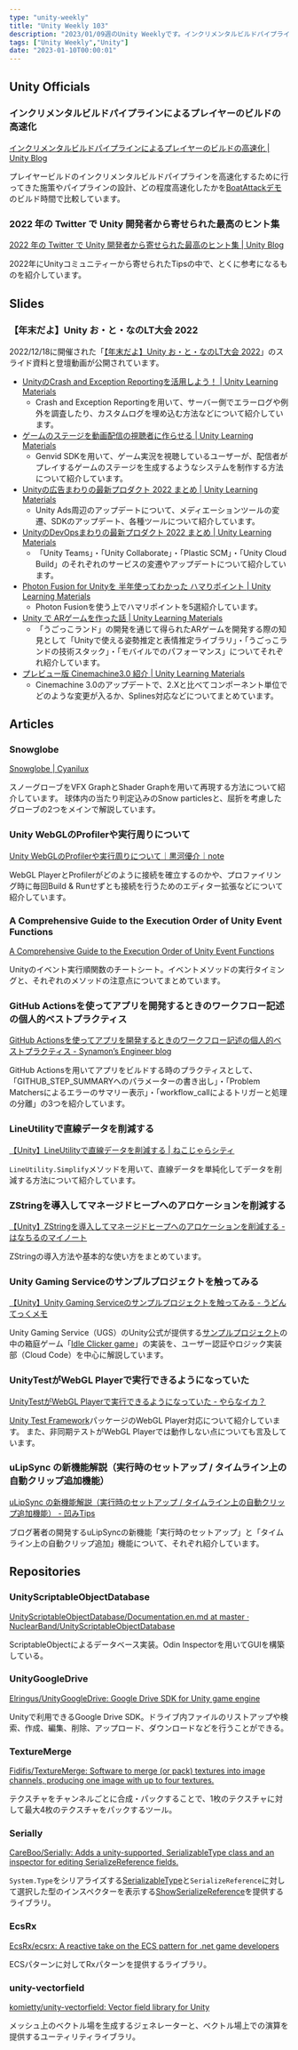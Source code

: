 ```yaml
---
type: "unity-weekly"
title: "Unity Weekly 103"
description: "2023/01/09週のUnity Weeklyです。インクリメンタルビルドパイプライン高速化、【年末だよ】Unity お・と・なのLT大会 2022などについて取り上げています。"
tags: ["Unity Weekly","Unity"]
date: "2023-01-10T00:00:01"
---
```


## Unity Officials

### インクリメンタルビルドパイプラインによるプレイヤーのビルドの高速化

[インクリメンタルビルドパイプラインによるプレイヤーのビルドの高速化 | Unity Blog](https://blog.unity.com/ja/technology/accelerating-player-builds-with-incremental-build-pipeline)

プレイヤービルドのインクリメンタルビルドパイプラインを高速化するために行ってきた施策やパイプラインの設計、どの程度高速化したかを[BoatAttackデモ](https://blog.unity.com/ja/technology/accelerating-player-builds-with-incremental-build-pipeline)のビルド時間で比較しています。

### 2022 年の Twitter で Unity 開発者から寄せられた最高のヒント集

[2022 年の Twitter で Unity 開発者から寄せられた最高のヒント集 | Unity Blog](https://blog.unity.com/ja/games/2022-best-tips-from-developers-on-twitter)

2022年にUnityコミュニティーから寄せられたTipsの中で、とくに参考になるものを紹介しています。

## Slides

### 【年末だよ】Unity お・と・なのLT大会 2022

2022/12/18に開催された「[【年末だよ】Unity お・と・なのLT大会 2022](https://meetup.unity3d.jp/jp/events/1384)」のスライド資料と登壇動画が公開されています。

* [UnityのCrash and Exception Reportingを活用しよう！ | Unity Learning Materials](https://learning.unity3d.jp/9490/)
    * Crash and Exception Reportingを用いて、サーバー側でエラーログや例外を調査したり、カスタムログを埋め込む方法などについて紹介しています。
* [ゲームのステージを動画配信の視聴者に作らせる | Unity Learning Materials](https://learning.unity3d.jp/9504/)
    * Genvid SDKを用いて、ゲーム実況を視聴しているユーザーが、配信者がプレイするゲームのステージを生成するようなシステムを制作する方法について紹介しています。
* [Unityの広告まわりの最新プロダクト 2022 まとめ | Unity Learning Materials](https://learning.unity3d.jp/9514/)
    * Unity Ads周辺のアップデートについて、メディエーションツールの変遷、SDKのアップデート、各種ツールについて紹介しています。
* [UnityのDevOpsまわりの最新プロダクト 2022 まとめ | Unity Learning Materials](https://learning.unity3d.jp/9540/)
    * 「Unity Teams」・「Unity Collaborate」・「Plastic SCM」・「Unity Cloud Build」のそれぞれのサービスの変遷やアップデートについて紹介しています。
* [Photon Fusion for Unityを 半年使ってわかった ハマりポイント | Unity Learning Materials](https://learning.unity3d.jp/9544/)
    * Photon Fusionを使う上でハマリポイントを5選紹介しています。
* [Unity で ARゲームを作った話 | Unity Learning Materials](https://learning.unity3d.jp/9548/)
    * 「うごっこランド」の開発を通じて得られたARゲームを開発する際の知見として「Unityで使える姿勢推定と表情推定ライブラリ」・「うごっこランドの技術スタック」・「モバイルでのパフォーマンス」についてそれぞれ紹介しています。
* [プレビュー版 Cinemachine3.0 紹介 | Unity Learning Materials](https://learning.unity3d.jp/9554/)
    * Cinemachine 3.0のアップデートで、2.Xと比べてコンポーネント単位でどのような変更が入るか、Splines対応などについてまとめています。

## Articles

### Snowglobe 

[Snowglobe | Cyanilux](https://www.cyanilux.com/tutorials/snowglobe/)

スノーグローブをVFX GraphとShader Graphを用いて再現する方法について紹介しています。
球体内の当たり判定込みのSnow particlesと、屈折を考慮したグローブの2つをメインで解説しています。

### Unity WebGLのProfilerや実行周りについて

[Unity WebGLのProfilerや実行周りについて｜黒河優介｜note](https://note.com/wotakuro/n/n081376960f8b)

WebGL PlayerとProfilerがどのように接続を確立するのかや、プロファイリング時に毎回Build & Runせずとも接続を行うためのエディター拡張などについて紹介しています。

### A Comprehensive Guide to the Execution Order of Unity Event Functions

[A Comprehensive Guide to the Execution Order of Unity Event Functions](https://www.edy.es/dev/docs/a-comprehensive-guide-to-the-execution-order-of-unity-event-functions/)

Unityのイベント実行順関数のチートシート。イベントメソッドの実行タイミングと、それぞれのメソッドの注意点についてまとめています。

### GitHub Actionsを使ってアプリを開発するときのワークフロー記述の個人的ベストプラクティス

[GitHub Actionsを使ってアプリを開発するときのワークフロー記述の個人的ベストプラクティス - Synamon’s Engineer blog](https://synamon.hatenablog.com/entry/2023/01/06/181710)

GitHub Actionsを用いてアプリをビルドする時のプラクティスとして、「GITHUB_STEP_SUMMARYへのパラメーターの書き出し」・「Problem Matchersによるエラーのサマリー表示」・「workflow_callによるトリガーと処理の分離」の3つを紹介しています。

### LineUtilityで直線データを削減する

[【Unity】LineUtilityで直線データを削減する | ねこじゃらシティ](https://nekojara.city/unity-line-utility-simplify)

`LineUtility.Simplify`メソッドを用いて、直線データを単純化してデータを削減する方法について紹介しています。

### ZStringを導入してマネージドヒープへのアロケーションを削減する

[【Unity】ZStringを導入してマネージドヒープへのアロケーションを削減する - はなちるのマイノート](https://www.hanachiru-blog.com/entry/2023/01/05/120000)

ZStringの導入方法や基本的な使い方をまとめています。

### Unity Gaming Serviceのサンプルプロジェクトを触ってみる

[【Unity】Unity Gaming Serviceのサンプルプロジェクトを触ってみる - うどんてっくメモ](https://myudon.hatenablog.com/entry/2023/01/07/140319)

Unity Gaming Service（UGS）のUnity公式が提供する[サンプルプロジェクト](https://github.com/Unity-Technologies/com.unity.services.samples.use-cases)の中の箱庭ゲーム「[Idle Clicker game](https://github.com/Unity-Technologies/com.unity.services.samples.use-cases/blob/main/Assets/Use%20Case%20Samples/Idle%20Clicker%20Game/README.md)」の実装を、ユーザー認証やロジック実装部（Cloud Code）を中心に解説しています。

### UnityTestがWebGL Playerで実行できるようになっていた 

[UnityTestがWebGL Playerで実行できるようになっていた - やらなイカ？](https://www.nowsprinting.com/entry/2023/01/06/072103)

[Unity Test Framework](https://docs.unity3d.com/Packages/com.unity.test-framework@1.3/index.html)パッケージのWebGL Player対応について紹介しています。
また、非同期テストがWebGL Playerでは動作しない点についても言及しています。

### uLipSync の新機能解説（実行時のセットアップ / タイムライン上の自動クリップ追加機能）

[uLipSync の新機能解説（実行時のセットアップ / タイムライン上の自動クリップ追加機能） - 凹みTips](https://tips.hecomi.com/entry/2023/01/06/013115)

ブログ著者の開発するuLipSyncの新機能「実行時のセットアップ」と「タイムライン上の自動クリップ追加」機能について、それぞれ紹介しています。

## Repositories

### UnityScriptableObjectDatabase

[UnityScriptableObjectDatabase/Documentation.en.md at master · NuclearBand/UnityScriptableObjectDatabase](https://github.com/NuclearBand/UnityScriptableObjectDatabase/blob/master/Assets/com.nuclearband.sodatabase/Documentation/Documentation.en.md)

ScriptableObjectによるデータベース実装。Odin Inspectorを用いてGUIを構築している。

### UnityGoogleDrive

[Elringus/UnityGoogleDrive: Google Drive SDK for Unity game engine](https://github.com/Elringus/UnityGoogleDrive?)

Unityで利用できるGoogle Drive SDK。ドライブ内ファイルのリストアップや検索、作成、編集、削除、アップロード、ダウンロードなどを行うことができる。

### TextureMerge

[Fidifis/TextureMerge: Software to merge (or pack) textures into image channels, producing one image with up to four textures.](https://github.com/Fidifis/TextureMerge)

テクスチャをチャンネルごとに合成・パックすることで、1枚のテクスチャに対して最大4枚のテクスチャをパックするツール。

### Serially

[CareBoo/Serially: Adds a unity-supported, SerializableType class and an inspector for editing SerializeReference fields.](https://github.com/CareBoo/Serially?)

`System.Type`をシリアライズする[SerializableType](https://github.com/CareBoo/Serially/blob/main/Documentation~/SerializableType.md)と`SerializeReference`に対して選択した型のインスペクターを表示する[ShowSerializeReference](https://github.com/CareBoo/Serially/blob/main/Documentation~/ShowSerializeReference.md)を提供するライブラリ。

### EcsRx

[EcsRx/ecsrx: A reactive take on the ECS pattern for .net game developers](https://github.com/EcsRx/ecsrx?)

ECSパターンに対してRxパターンを提供するライブラリ。

### unity-vectorfield

[komietty/unity-vectorfield: Vector field library for Unity](https://github.com/komietty/unity-vectorfield?)

メッシュ上のベクトル場を生成するジェネレーターと、ベクトル場上での演算を提供するユーティリティライブラリ。